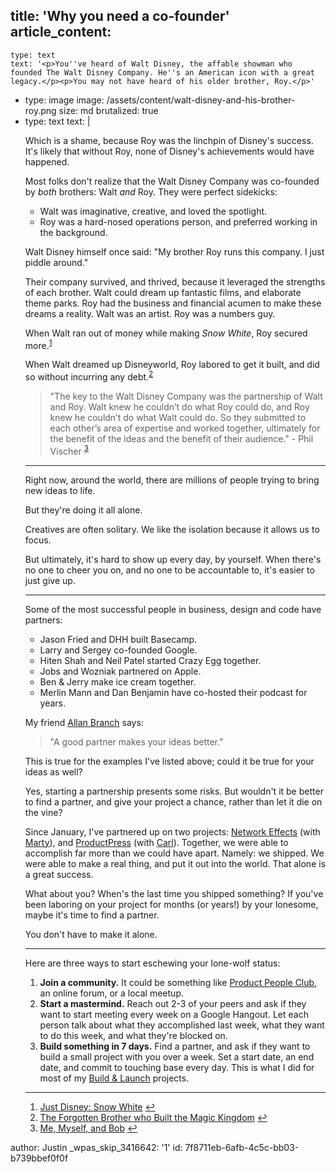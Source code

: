title: 'Why you need a co-founder'
article_content:
  -
    type: text
    text: '<p>You''ve heard of Walt Disney, the affable showman who founded The Walt Disney Company. He''s an American icon with a great legacy.</p><p>You may not have heard of his older brother, Roy.</p>'
  -
    type: image
    image: /assets/content/walt-disney-and-his-brother-roy.png
    size: md
    brutalized: true
  -
    type: text
    text: |
      <p>Which is a shame, because Roy was the linchpin of Disney's success. It's likely that without Roy, none of Disney's achievements would have happened.</p><p>Most folks don't realize that the Walt Disney Company was co-founded by <em>both</em> brothers: Walt <em>and</em> Roy. They were perfect sidekicks:</p><ul><li>Walt was imaginative, creative, and loved the spotlight.<br></li><li>Roy was a hard-nosed operations person, and preferred working in the background.<br></li></ul><p>Walt Disney himself once said: "My brother Roy runs this company. I just piddle around."</p><p>Their company survived, and thrived, because it leveraged the strengths of each brother. Walt could dream up fantastic films, and elaborate theme parks. Roy had the business and financial acumen to make these dreams a reality. Walt was an artist. Roy was a numbers guy.</p><p>When Walt ran out of money while making <em>Snow White</em>, Roy secured more.<sup><a href="#fn-1147-2">1</a></sup></p><p>When Walt dreamed up Disneyworld, Roy labored to get it built, and did so without incurring any debt.<sup><a href="#fn-1147-1">2</a></sup></p><blockquote><p>
        "The key to the Walt Disney Company was the partnership of Walt and Roy. Walt knew he couldn’t do what Roy could do, and Roy knew he couldn’t do what Walt could do. So they submitted to each other’s area of expertise and worked together, ultimately for the benefit of the ideas and the benefit of their audience." - Phil Vischer <sup><a href="#fn-1147-3">3</a></sup>
      </p></blockquote><hr><p>Right now, around the world, there are millions of people trying to bring new ideas to life.</p><p>But they're doing it all alone.</p><p>Creatives are often solitary. We like the isolation because it allows us to focus.</p><p>But ultimately, it's hard to show up every day, by yourself. When there's no one to cheer you on, and no one to be accountable to, it's easier to just give up.</p><hr><p>Some of the most successful people in business, design and code have partners:</p><ul><li>Jason Fried and DHH built Basecamp.<br></li><li>Larry and Sergey co-founded Google.<br></li><li>Hiten Shah and Neil Patel started Crazy Egg together.<br></li><li>Jobs and Wozniak partnered on Apple.<br></li><li>Ben &amp; Jerry make ice cream together.<br></li><li>Merlin Mann and Dan Benjamin have co-hosted their podcast for years.<br></li></ul><p>My friend <a href="http://lesseverything.com/bio/">Allan Branch</a> says:&nbsp;</p><blockquote><p>"A good partner makes your ideas better."</p></blockquote><p>This is true for the examples I've listed above; could it be true for your ideas as well?</p><p>Yes, starting a partnership presents some risks. But wouldn't it be better to find a partner, and give your project a chance, rather than let it die on the vine?</p><p>Since January, I've partnered up on two projects: <a href="http://networkeffects.me">Network Effects</a> (with <a href="http://code-ninja.org">Marty</a>), and <a href="http://productpress.me">ProductPress</a> (with <a href="http://carlalexander.ca">Carl</a>). Together, we were able to accomplish far more than we could have apart. Namely: we shipped. We were able to make a real thing, and put it out into the world. That alone is a great success.</p><p>What about you? When's the last time you shipped something? If you've been laboring on your project for months (or years!) by your lonesome, maybe it's time to find a partner.</p><p>You don't have to make it alone.</p><hr><p>Here are three ways to start eschewing your lone-wolf status:</p><ol><li><strong>Join a community.</strong> It could be something like <a href="http://productpeople.club">Product People Club</a>, an online forum, or a local meetup.</li><li><strong>Start a mastermind.</strong> Reach out 2-3 of your peers and ask if they want to start meeting every week on a Google Hangout. Let each person talk about what they accomplished last week, what they want to do this week, and what they're blocked on.</li><li><strong>Build something in 7 days.</strong> Find a partner, and ask if they want to build a small project with you over a week. Set a start date, an end date, and commit to touching base every day. This is what I did for most of my <a href="http://buildandlaunch.net">Build &amp; Launch</a> projects.</li></ol><hr><ol><li>
      <a href="http://www.justdisney.com/Features/snow_white/">Just Disney: Snow White</a>&nbsp;<a href="#fnref-1147-2">↩</a>
      </li><li>
      <a href="http://www.mouseplanet.com/9562/The_Forgotten_Brother_Who_Built_a_Magic_Kingdom">The Forgotten Brother who Built the Magic Kingdom</a>&nbsp;<a href="#fnref-1147-1">↩</a>
      </li><li>
      <a href="http://www.cbn.com/spirituallife/churchandministry/Vischer_Excerpt0705.aspx">Me, Myself, and Bob</a>&nbsp;<a href="#fnref-1147-3">↩</a>
      </li></ol>
author: Justin
_wpas_skip_3416642: '1'
id: 7f8711eb-6afb-4c5c-bb03-b739bbef0f0f
